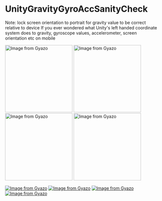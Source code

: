 # UnityGravityGyroAccSanityCheck

Note: lock screen orientation to portrait for gravity value to be correct relative to device
If you ever wondered what Unity's left handed coordinate system does to gravity, gyroscope values, accelerometer, screen orientation etc on mobile

<a href="https://gyazo.com/7062ceae29dd3e191e01de5f07b9b741"><img src="https://i.gyazo.com/7062ceae29dd3e191e01de5f07b9b741.png" alt="Image from Gyazo" width="220"/></a>
<a href="https://gyazo.com/8e188b14ac8f7c6fd06daea3ca91d2fe"><img src="https://i.gyazo.com/8e188b14ac8f7c6fd06daea3ca91d2fe.png" alt="Image from Gyazo" width="220"/></a>
<a href="https://gyazo.com/178f6f2cdb64ada06d6c1bd44e7ea26f"><img src="https://i.gyazo.com/178f6f2cdb64ada06d6c1bd44e7ea26f.png" alt="Image from Gyazo" width="220"/></a>
<a href="https://gyazo.com/68876fe87d3965c8485aba27c6952a57"><img src="https://i.gyazo.com/68876fe87d3965c8485aba27c6952a57.png" alt="Image from Gyazo" width="220"/></a>


[![Image from Gyazo](https://i.gyazo.com/7062ceae29dd3e191e01de5f07b9b741.png)](https://gyazo.com/7062ceae29dd3e191e01de5f07b9b741)
[![Image from Gyazo](https://i.gyazo.com/8e188b14ac8f7c6fd06daea3ca91d2fe.png)](https://gyazo.com/8e188b14ac8f7c6fd06daea3ca91d2fe)
[![Image from Gyazo](https://i.gyazo.com/178f6f2cdb64ada06d6c1bd44e7ea26f.png)](https://gyazo.com/178f6f2cdb64ada06d6c1bd44e7ea26f)
[![Image from Gyazo](https://i.gyazo.com/68876fe87d3965c8485aba27c6952a57.png)](https://gyazo.com/68876fe87d3965c8485aba27c6952a57)
